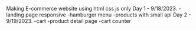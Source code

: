 Making E-commerce website using html css js only 
Day 1 - 9/18/2023.
-landing page responsive
-hamburger menu
-products with small api
Day 2 - 9/19/2023.
-cart
-product detail page
-cart counter 